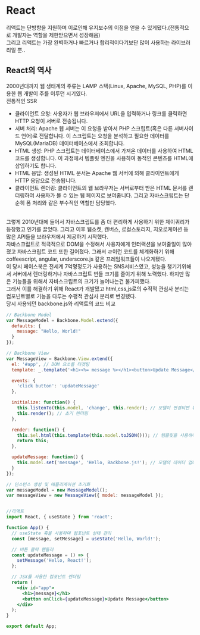 # React
리액트는 단방향을 지원하며 이로인해 유지보수의 이점을 얻을 수 있게됐다.(전통적으로 개발자는 역할을 제한받으면서 성장해옴)
<br>
그리고 리액트는 가장 완벽하거나 빠르거나 합리적이다기보단 많이 사용하는 라이브러리일 뿐..
## React의 역사
2000년대까지 웹 생태계의 주류는 LAMP 스택(Linux, Apache, MySQL, PHP)를 이용한 웹 개발이 주를 이루던 시기였다.
<br>
전통적인 SSR
- 클라이언트 요청: 사용자가 웹 브라우저에서 URL을 입력하거나 링크를 클릭하면 HTTP 요청이 서버로 전송됩니다.
- 서버 처리: Apache 웹 서버는 이 요청을 받아서 PHP 스크립트(혹은 다른 서버사이드 언어)로 전달합니다. 이 스크립트는 요청을 분석하고 필요한 데이터를 MySQL(MariaDB) 데이터베이스에서 조회합니다.
- HTML 생성: PHP 스크립트는 데이터베이스에서 가져온 데이터를 사용하여 HTML 코드를 생성합니다. 이 과정에서 템플릿 엔진을 사용하여 동적인 콘텐츠를 HTML에 삽입하기도 합니다.
- HTML 응답: 생성된 HTML 문서는 Apache 웹 서버에 의해 클라이언트에게 HTTP 응답으로 전송됩니다.
- 클라이언트 렌더링: 클라이언트의 웹 브라우저는 서버로부터 받은 HTML 문서를 렌더링하여 사용자가 볼 수 있는 웹 페이지로 보여줍니다.
그리고 자바스크립트는 단순히 폼 처리와 같은 부수적인 역할만 담당했다.
<br>
그렇게 2010년대에 들어서 자바스크립트를 좀 더 편리하게 사용하기 위한 제이쿼리가 등장했고 인기를 끌었다. 그리고 이후 웹소켓, 캔버스, 로컬스토리지, 지오로케이션 등 많은 API들을 브라우저에서 제공하기 시작했다.
<br>
자바스크립트로 적극적으로 DOM을 수정해서 사용자에게 인터랙션을 보여줄일이 많아졌고 자바스크립트 코드 또한 길어졌다. 그래서 ㄹ이런 코드를 체계화하기 위해 coffeescript, angular, underscore.js 같은 프레임워크들이 나오게됐다.
<br>
이 당시 페이스북은 전세계 7억명정도가 사용하는 SNS서비스였고, 성능을 챙기기위해서 서버에서 렌더링하거나 자바스크립트 번들 크기를 줄이기 위해 노력했다. 하지만 많은 기능들을 위해서 자바스크립트의 크기가 늘어나는건 불가피했다.
<br>
그래서 이를 해결하기 위해 React가 개발됐고 html,css,js로의 수직적 관심사 분리는 컴포넌트별로 기능을 다루는 수평적 관심사 분리로 변경됐다.
<br>
당시 사용되던 backbone.js와 리액트의 코드 비교

```jsx
// Backbone Model
var MessageModel = Backbone.Model.extend({
  defaults: {
    message: "Hello, World!"
  }
});

// Backbone View
var MessageView = Backbone.View.extend({
  el: '#app', // DOM 요소를 타겟팅
  template: _.template('<h1><%= message %></h1><button>Update Message</button>'),

  events: {
    'click button': 'updateMessage'
  },

  initialize: function() {
    this.listenTo(this.model, 'change', this.render); // 모델이 변경되면 뷰를 다시 렌더링
    this.render(); // 초기 렌더링
  },

  render: function() {
    this.$el.html(this.template(this.model.toJSON())); // 템플릿을 사용하여 HTML 생성
    return this;
  },

  updateMessage: function() {
    this.model.set('message', 'Hello, Backbone.js!'); // 모델의 데이터 업데이트
  }
});

// 인스턴스 생성 및 애플리케이션 초기화
var messageModel = new MessageModel();
var messageView = new MessageView({ model: messageModel });


//리액트
import React, { useState } from 'react';

function App() {
  // useState 훅을 사용하여 컴포넌트 상태 관리
  const [message, setMessage] = useState('Hello, World!');

  // 버튼 클릭 핸들러
  const updateMessage = () => {
    setMessage('Hello, React!');
  };

  // JSX를 사용한 컴포넌트 렌더링
  return (
    <div id="app">
      <h1>{message}</h1>
      <button onClick={updateMessage}>Update Message</button>
    </div>
  );
}

export default App;
```
